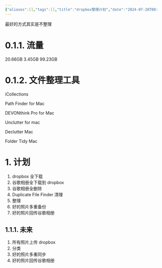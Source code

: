 ```yaml
---
{"aliases":[],"tags":[],"title":"dropbox整理计划","date":"2024-07-28T00:48:18+08:00","date_modify":"2025-08-10T13:55:00+08:00","dg-publish":true,"permalink":"/Publish/04_整理计划/dropbox整理计划/","dgPassFrontmatter":true,"created":"2024-07-28T00:48:18+08:00","updated":"2025-08-10T13:55:00+08:00"}
---
```



最好的方式其实是不整理

# 0.1.1. 流量

20.66GB
3.45GB
99.23GB

# 0.1.2. 文件整理工具

iCollections

Path Finder for Mac

DEVONthink Pro for Mac

Unclutter for mac

Declutter Mac

Folder Tidy Mac

# 1. 计划

1. dropbox 全下载
2. 谷歌相册全下载到 dropbox
3. 谷歌相册全删除
4. Duplicate File Finder 清理
5. 整理
6. 好的照片多重备份
7. 好的照片回传谷歌相册

## 1.1.1. 未来

1. 所有照片上传 dropbox
2. 分类
3. 好的照片多重同步
4. 好的照片回传谷歌相册
